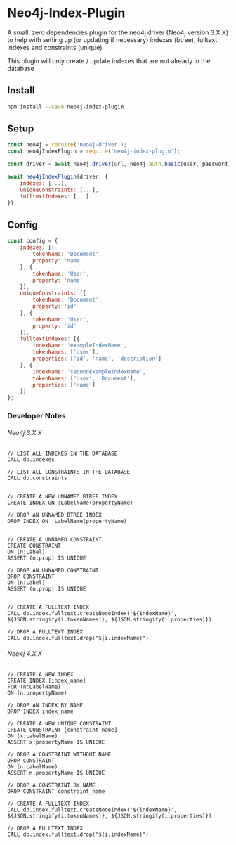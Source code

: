 # Neo4j-Index-Plugin

A small, zero dependencies plugin for the neo4j driver (Neo4j version 3.X.X) to help with setting up (or updating if necessary) indexes (btree), fulltext indexes and constraints (unique).

This plugin will only create / update indexes that are not already in the database

## Install

```sh
npm install --save neo4j-index-plugin
```

## Setup
```js
const neo4j = require('neo4j-driver');
const neo4jIndexPlugin = require('neo4j-index-plugin');

const driver = await neo4j.driver(url, neo4j.auth.basic(user, password));

await neo4jIndexPlugin(driver, {
	indexes: [...],
	uniqueConstraints: [...],
	fulltextIndexes: [...]
});
```

## Config
```js
const config = {
	indexes: [{
		tokenName: 'Document',
		property: 'name'
	}, {
		tokenName: 'User',
		property: 'name'
	}],
	uniqueConstraints: [{
		tokenName: 'Document',
		property: 'id'
	}, {
		tokenName: 'User',
		property: 'id'
	}],
	fulltextIndexes: [{
		indexName: 'exampleIndexName',
		tokenNames: ['User'],
		properties: ['id', 'name', 'description']
	}, {
		indexName: 'secondExampleIndexName',
		tokenNames: ['User', 'Document'],
		properties: ['name']
	}]
};
```


### Developer Notes
###### Neo4j 3.X.X
```
// LIST ALL INDEXES IN THE DATABASE
CALL db.indexes

// LIST ALL CONSTRAINTS IN THE DATABASE
CALL db.constraints


// CREATE A NEW UNNAMED BTREE INDEX
CREATE INDEX ON :LabelName(propertyName)

// DROP AN UNNAMED BTREE INDEX
DROP INDEX ON :LabelName(propertyName)


// CREATE A UNNAMED CONSTRAINT
CREATE CONSTRAINT
ON (n:Label)
ASSERT (n.prop) IS UNIQUE

// DROP AN UNNAMED CONSTRAINT
DROP CONSTRAINT
ON (n:Label)
ASSERT (n.prop) IS UNIQUE


// CREATE A FULLTEXT INDEX
CALL db.index.fulltext.createNodeIndex('${indexName}', ${JSON.stringify(i.tokenNames)}, ${JSON.stringify(i.properties)})

// DROP A FULLTEXT INDEX
CALL db.index.fulltext.drop("${i.indexName}")
```

###### Neo4j 4.X.X
```
// CREATE A NEW INDEX
CREATE INDEX [index_name]
FOR (n:LabelName)
ON (n.propertyName)

// DROP AN INDEX BY NAME
DROP INDEX index_name

// CREATE A NEW UNIQUE CONSTRAINT
CREATE CONSTRAINT [constraint_name]
ON (x:LabelName)
ASSERT x.propertyName IS UNIQUE

// DROP A CONSTRAINT WITHOUT NAME
DROP CONSTRAINT
ON (n:LabelName)
ASSERT n.propertyName IS UNIQUE

// DROP A CONSTRAINT BY NAME
DROP CONSTRAINT constraint_name

// CREATE A FULLTEXT INDEX
CALL db.index.fulltext.createNodeIndex('${indexName}', ${JSON.stringify(i.tokenNames)}, ${JSON.stringify(i.properties)})

// DROP A FULLTEXT INDEX
CALL db.index.fulltext.drop("${i.indexName}")
```